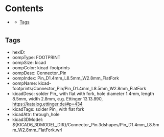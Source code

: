 



Contents
========

* [](#)
	* [Tags](#tags)

# 

## Tags

- hexID: 
- oompType: FOOTPRINT
- oompSize: kicad
- oompColor: kicad-footprints
- oompDesc: Connector_Pin
- oompIndex: Pin_D1.4mm_L8.5mm_W2.8mm_FlatFork
- oompName: kicad-footprints/Connector_Pin/Pin_D1.4mm_L8.5mm_W2.8mm_FlatFork
- kicadDesc: solder Pin_ with flat with fork, hole diameter 1.4mm, length 8.5mm, width 2.8mm, e.g. Ettinger 13.13.890, https://katalog.ettinger.de/#p=434
- kicadTags: solder Pin_ with flat fork
- kicadAttr: through_hole
- kicad3DModel: ${KICAD6_3DMODEL_DIR}/Connector_Pin.3dshapes/Pin_D1.4mm_L8.5mm_W2.8mm_FlatFork.wrl
